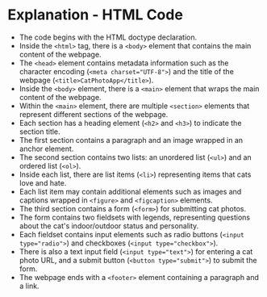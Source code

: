  <h1>Explanation - HTML Code</h1>
  <ul>
    <li>The code begins with the HTML doctype declaration.</li>
    <li>Inside the <code>&lt;html&gt;</code> tag, there is a <code>&lt;body&gt;</code> element that contains the main content of the webpage.</li>
    <li>The <code>&lt;head&gt;</code> element contains metadata information such as the character encoding (<code>&lt;meta charset="UTF-8"&gt;</code>) and the title of the webpage (<code>&lt;title&gt;CatPhotoApp&lt;/title&gt;</code>).</li>
    <li>Inside the <code>&lt;body&gt;</code> element, there is a <code>&lt;main&gt;</code> element that wraps the main content of the webpage.</li>
    <li>Within the <code>&lt;main&gt;</code> element, there are multiple <code>&lt;section&gt;</code> elements that represent different sections of the webpage.</li>
    <li>Each section has a heading element (<code>&lt;h2&gt;</code> and <code>&lt;h3&gt;</code>) to indicate the section title.</li>
    <li>The first section contains a paragraph and an image wrapped in an anchor element.</li>
    <li>The second section contains two lists: an unordered list (<code>&lt;ul&gt;</code>) and an ordered list (<code>&lt;ol&gt;</code>).</li>
    <li>Inside each list, there are list items (<code>&lt;li&gt;</code>) representing items that cats love and hate.</li>
    <li>Each list item may contain additional elements such as images and captions wrapped in <code>&lt;figure&gt;</code> and <code>&lt;figcaption&gt;</code> elements.</li>
    <li>The third section contains a form (<code>&lt;form&gt;</code>) for submitting cat photos.</li>
    <li>The form contains two fieldsets with legends, representing questions about the cat's indoor/outdoor status and personality.</li>
    <li>Each fieldset contains input elements such as radio buttons (<code>&lt;input type="radio"&gt;</code>) and checkboxes (<code>&lt;input type="checkbox"&gt;</code>).</li>
    <li>There is also a text input field (<code>&lt;input type="text"&gt;</code>) for entering a cat photo URL, and a submit button (<code>&lt;button type="submit"&gt;</code>) to submit the form.</li>
    <li>The webpage ends with a <code>&lt;footer&gt;</code> element containing a paragraph and a link.</li>
  </ul>
